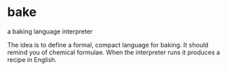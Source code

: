 # bake

a baking language interpreter

The idea is to define a formal, compact language for baking. It should remind you of chemical formulae. When the interpreter runs it produces a recipe in English.
